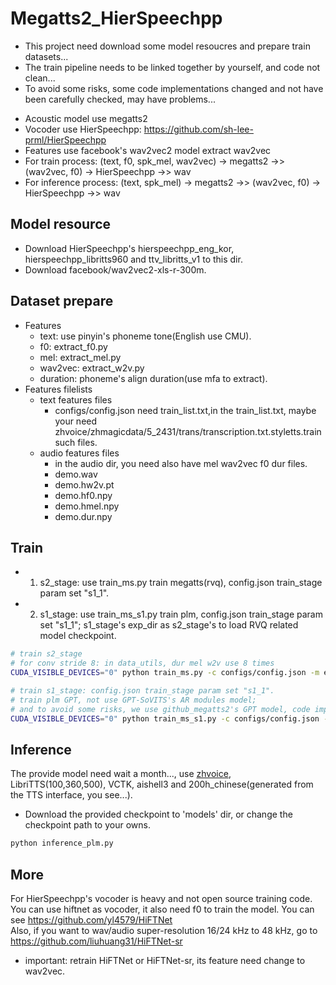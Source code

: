 # Megatts2_HierSpeechpp
- This project need download some model resoucres and prepare train datasets... 
- The train pipeline needs to be linked together by yourself, and code not clean...
- To avoid some risks, some code implementations changed and not have been carefully checked, may have problems...

* Acoustic model use megatts2
* Vocoder use HierSpeechpp: https://github.com/sh-lee-prml/HierSpeechpp
* Features use facebook's wav2vec2 model extract wav2vec
* For train process: (text, f0, spk_mel, wav2vec) -> megatts2 ->> (wav2vec, f0) -> HierSpeechpp ->> wav
* For inference process: (text, spk_mel) -> megatts2 ->> (wav2vec, f0) -> HierSpeechpp ->> wav

## Model resource 
- Download HierSpeechpp's hierspeechpp_eng_kor, hierspeechpp_libritts960 and ttv_libritts_v1 to this dir.
- Download facebook/wav2vec2-xls-r-300m.

## Dataset prepare
* Features
  * text: use pinyin's phoneme tone(English use CMU).
  * f0: extract_f0.py 
  * mel: extract_mel.py
  * wav2vec: extract_w2v.py
  * duration: phoneme's align duration(use mfa to extract).
* Features filelists
  * text features files
    * configs/config.json need train_list.txt,in the train_list.txt, maybe your need zhvoice/zhmagicdata/5_2431/trans/transcription.txt.styletts.train such files.
  * audio features files
    * in the audio dir, you need also have mel wav2vec f0  dur files.
    * demo.wav
    * demo.hw2v.pt
    * demo.hf0.npy
    * demo.hmel.npy
    * demo.dur.npy

## Train
- 1. s2_stage: use train_ms.py train megatts(rvq), config.json train_stage param set "s1_1".
- 2. s1_stage: use train_ms_s1.py train plm, config.json train_stage param set "s1_1"; s1_stage's exp_dir as s2_stage's to load RVQ related model checkpoint.
```bash
# train s2_stage
# for conv stride 8: in data_utils, dur mel w2v use 8 times
CUDA_VISIBLE_DEVICES="0" python train_ms.py -c configs/config.json -m exp

# train s1_stage: config.json train_stage param set "s1_1".
# train plm GPT, not use GPT-SoVITS's AR modules model;
# and to avoid some risks, we use github_megatts2's GPT model, code implementation is not carefully checked...
CUDA_VISIBLE_DEVICES="0" python train_ms_s1.py -c configs/config.json -m exp
```

## Inference
The provide model need wait a month..., use [zhvoice](https://github.com/fighting41love/zhvoice), LibriTTS(100,360,500), VCTK, aishell3 and 200h_chinese(generated from the TTS interface, you see...).
- Download the provided checkpoint to 'models' dir, or change the checkpoint path to your owns.
```bash
python inference_plm.py
```

## More
For HierSpeechpp's vocoder is heavy and not open source training code.<br/> You can use hiftnet as vocoder, it also need f0 to train the model. You can see https://github.com/yl4579/HiFTNet <br/>
Also, if you want to wav/audio super-resolution 16/24 kHz to 48 kHz, go to https://github.com/liuhuang31/HiFTNet-sr
* important: retrain HiFTNet or HiFTNet-sr, its feature need change to wav2vec.
